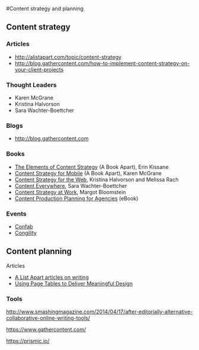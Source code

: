 #Content strategy and planning

## Content strategy

### Articles

* http://alistapart.com/topic/content-strategy
* http://blog.gathercontent.com/how-to-implement-content-strategy-on-your-client-projects

### Thought Leaders

* Karen McGrane
* Kristina Halvorson
* Sara Wachter-Boettcher

### Blogs

* http://blog.gathercontent.com

### Books

* [The Elements of Content Strategy](http://www.abookapart.com/products/the-elements-of-content-strategy/) (A Book Apart), Erin Kissane 
* [Content Strategy for Mobile](http://www.abookapart.com/products/content-strategy-for-mobile/) (A Book Apart), Karen McGrane
* [Content Strategy for the Web](http://contentstrategy.com/book.html), Kristina Halvorson and Melissa Rach
* [Content Everywhere](http://rosenfeldmedia.com/books/content-everywhere/), Sara Wachter-Boettcher
* [Content Strategy at Work](http://appropriateinc.com/book/), Margot Bloomstein
* [Content Production Planning for Agencies](https://www.gathercontent.com/content-production-planning-for-agencies/) (eBook)

### Events

* [Confab](http://confabevents.com/)
* [Congility](http://www.congility.com/)


## Content planning

Articles

* [A List Apart articles on writing](http://alistapart.com/topic/writing)
* [Using Page Tables to Deliver Meaningful Design](http://www.chapterthree.com/blog/nica-lorber/using-page-tables-deliver-meaningful-design)

### Tools

http://www.smashingmagazine.com/2014/04/17/after-editorially-alternative-collaborative-online-writing-tools/

https://www.gathercontent.com/

https://prismic.io/

